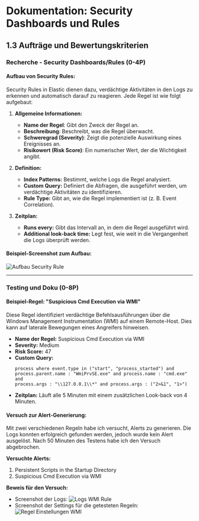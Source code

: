 # Dokumentation: Security Dashboards und Rules

## 1.3 Aufträge und Bewertungskriterien

### **Recherche - Security Dashboards/Rules (0-4P)**

#### Aufbau von Security Rules:
Security Rules in Elastic dienen dazu, verdächtige Aktivitäten in den Logs zu erkennen und automatisch darauf zu reagieren. Jede Regel ist wie folgt aufgebaut:

1. **Allgemeine Informationen:**
   - **Name der Regel**: Gibt den Zweck der Regel an.
   - **Beschreibung**: Beschreibt, was die Regel überwacht.
   - **Schweregrad (Severity)**: Zeigt die potenzielle Auswirkung eines Ereignisses an.
   - **Risikowert (Risk Score)**: Ein numerischer Wert, der die Wichtigkeit angibt.

2. **Definition:**
   - **Index Patterns:** Bestimmt, welche Logs die Regel analysiert.
   - **Custom Query:** Definiert die Abfragen, die ausgeführt werden, um verdächtige Aktivitäten zu identifizieren.
   - **Rule Type:** Gibt an, wie die Regel implementiert ist (z. B. Event Correlation).

3. **Zeitplan:**
   - **Runs every:** Gibt das Intervall an, in dem die Regel ausgeführt wird.
   - **Additional look-back time:** Legt fest, wie weit in die Vergangenheit die Logs überprüft werden.

#### Beispiel-Screenshot zum Aufbau:
![Aufbau Security Rule](upload:file-4AhZohHy9zCiVzx2yG1tyD)

---

### **Testing und Doku (0-8P)**

#### Beispiel-Regel: "Suspicious Cmd Execution via WMI"
Diese Regel identifiziert verdächtige Befehlsausführungen über die Windows Management Instrumentation (WMI) auf einem Remote-Host. Dies kann auf laterale Bewegungen eines Angreifers hinweisen.

- **Name der Regel:** Suspicious Cmd Execution via WMI
- **Severity:** Medium
- **Risk Score:** 47
- **Custom Query:**
  ```
  process where event.type in ("start", "process_started") and
  process.parent.name : "WmiPrvSE.exe" and process.name : "cmd.exe" and
  process.args : "\\127.0.0.1\\*" and process.args : ("2>&1", "1>")
  ```
- **Zeitplan:** Läuft alle 5 Minuten mit einem zusätzlichen Look-back von 4 Minuten.

#### Versuch zur Alert-Generierung:

Mit zwei verschiedenen Regeln habe ich versucht, Alerts zu generieren. Die Logs konnten erfolgreich gefunden werden, jedoch wurde kein Alert ausgelöst. Nach 50 Minuten des Testens habe ich den Versuch abgebrochen.

**Versuchte Alerts:**
1. Persistent Scripts in the Startup Directory
2. Suspicious Cmd Execution via WMI

**Beweis für den Versuch:**
- Screenshot der Logs:
  ![Logs WMI Rule](upload:file-4AhZohHy9zCiVzx2yG1tyD)
- Screenshot der Settings für die getesteten Regeln:
  ![Regel Einstellungen WMI](upload:file-4AhZohHy9zCiVzx2yG1tyD)

